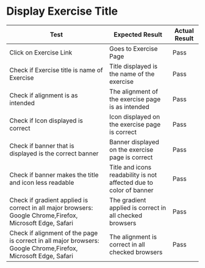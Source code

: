 # Display Exercise Title

| Test                                                           | Expected Result                                                          | Actual Result |
|----------------------------------------------------------------|--------------------------------------------------------------------------|---------------|
| Click on Exercise Link  | Goes to Exercise Page                                              | Pass          |
| Check if Exercise title is name of Exercise                        | Title displayed is the name of the exercise                                          | Pass          |
| Check if alignment is as intended            | The alignment of the exercise page is as intended                   | Pass          |
| Check if Icon displayed is correct             | Icon displayed on the exercise page is correct  | Pass          |
| Check if banner that is displayed is the correct banner                | Banner displayed on the exercise page is correct                                                  | Pass          |
| Check if banner makes the title and icon less readable                     | Title and icons readability is not affected due to color of banner                                                      | Pass          |
| Check if gradient applied is correct in all major browsers: Google Chrome,Firefox, Microsoft Edge, Safari             | The gradient applied is correct in all checked browsers                                           | Pass          |
| Check if alignment of the page is correct in all major browsers: Google Chrome,Firefox, Microsoft Edge, Safari                    | The alignment is correct in all checked browsers                                           | Pass          |
